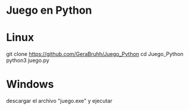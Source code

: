 # Juego en Python
# Linux
git clone https://github.com/GeraBruhh/Juego_Python
cd Juego_Python
python3 juego.py

# Windows
descargar el archivo "juego.exe"
y ejecutar

